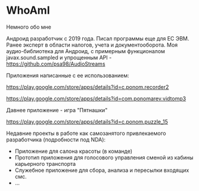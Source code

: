 # WhoAmI
Немного обо мне

Андроид разработчик с 2019 года. Писал программы еще для ЕС ЭВМ. Ранее эксперт в области налогов, учета и документооборота.
Моя аудио-библиотека для Андроид, с примерным функционалом javax.sound.sampled и упрощенным API - 
https://github.com/psa98/AudioStreams

Приложения написанные с ее использованием:

https://play.google.com/store/apps/details?id=c.ponom.recorder2

https://play.google.com/store/apps/details?id=com.ponomarev.vidtomp3

Давнее приложение - игра "Пятнашки"

https://play.google.com/store/apps/details?id=c.ponom.puzzle_15

Недавние проекты в работе как самозанятого привлекаемого разработчика (подробности под NDA):
- Приложение для салона красоты (в команде)
- Прототип приложения для голосового управления сменой из кабины карьерного транспорта
- Служебное приложение для сбора, анализа и пересылки входящих смс.
- ...
